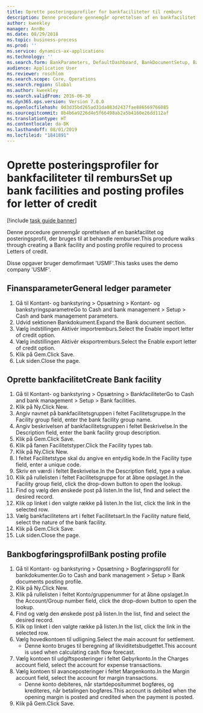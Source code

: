 ```yaml
---
title: Oprette posteringsprofiler for bankfaciliteter til remburs
description: Denne procedure gennemgår oprettelsen af en bankfacilitet og posteringsprofil, der bruges til at behandle remburser.
author: kweekley
manager: AnnBe
ms.date: 08/29/2018
ms.topic: business-process
ms.prod: ''
ms.service: dynamics-ax-applications
ms.technology: ''
ms.search.form: BankParameters, DefaultDashboard, BankDocumentSetup, BankDocumentPosting
audience: Application User
ms.reviewer: roschlom
ms.search.scope: Core, Operations
ms.search.region: Global
ms.author: kweekley
ms.search.validFrom: 2016-06-30
ms.dyn365.ops.version: Version 7.0.0
ms.openlocfilehash: 0d3d35bd265ad31da083d2437fae886569766085
ms.sourcegitcommit: 8b4b6a9226d4e5f66498ab2a5b4160e26dd112af
ms.translationtype: HT
ms.contentlocale: da-DK
ms.lasthandoff: 08/01/2019
ms.locfileid: "1841891"
---
```

# <a name="set-up-bank-facilities-and-posting-profiles-for-letter-of-credit"></a><span data-ttu-id="a9d64-103">Oprette posteringsprofiler for bankfaciliteter til remburs</span><span class="sxs-lookup"><span data-stu-id="a9d64-103">Set up bank facilities and posting profiles for letter of credit</span></span>

[!include [task guide banner](../../includes/task-guide-banner.md)]

<span data-ttu-id="a9d64-104">Denne procedure gennemgår oprettelsen af en bankfacilitet og posteringsprofil, der bruges til at behandle remburser.</span><span class="sxs-lookup"><span data-stu-id="a9d64-104">This procedure walks through creating a Bank facility and posting profile required to process Letters of credit.</span></span> 

<span data-ttu-id="a9d64-105">Disse opgaver bruger demofirmaet 'USMF'.</span><span class="sxs-lookup"><span data-stu-id="a9d64-105">This tasks uses the demo company 'USMF'.</span></span>






## <a name="general-ledger-parameter"></a><span data-ttu-id="a9d64-106">Finansparameter</span><span class="sxs-lookup"><span data-stu-id="a9d64-106">General ledger parameter</span></span>
1. <span data-ttu-id="a9d64-107">Gå til Kontant- og bankstyring > Opsætning > Kontant- og bankstyringsparametre</span><span class="sxs-lookup"><span data-stu-id="a9d64-107">Go to Cash and bank management > Setup > Cash and bank management parameters.</span></span>
2. <span data-ttu-id="a9d64-108">Udvid sektionen Bankdokument.</span><span class="sxs-lookup"><span data-stu-id="a9d64-108">Expand the Bank document section.</span></span>
3. <span data-ttu-id="a9d64-109">Vælg indstillingen Aktivér importremburs.</span><span class="sxs-lookup"><span data-stu-id="a9d64-109">Select the Enable import letter of credit option.</span></span>
4. <span data-ttu-id="a9d64-110">Vælg indstillingen Aktivér eksportremburs.</span><span class="sxs-lookup"><span data-stu-id="a9d64-110">Select the Enable export letter of credit option.</span></span>
5. <span data-ttu-id="a9d64-111">Klik på Gem.</span><span class="sxs-lookup"><span data-stu-id="a9d64-111">Click Save.</span></span>
6. <span data-ttu-id="a9d64-112">Luk siden.</span><span class="sxs-lookup"><span data-stu-id="a9d64-112">Close the page.</span></span>

## <a name="create-bank-facility"></a><span data-ttu-id="a9d64-113">Oprette bankfacilitet</span><span class="sxs-lookup"><span data-stu-id="a9d64-113">Create Bank facility</span></span>
1. <span data-ttu-id="a9d64-114">Gå til Kontant- og bankstyring > Opsætning > Bankfaciliteter</span><span class="sxs-lookup"><span data-stu-id="a9d64-114">Go to Cash and bank management > Setup > Bank facilities.</span></span>
2. <span data-ttu-id="a9d64-115">Klik på Ny.</span><span class="sxs-lookup"><span data-stu-id="a9d64-115">Click New.</span></span>
3. <span data-ttu-id="a9d64-116">Angiv navnet på bankfacilitetsgruppen i feltet Facilitetsgruppe.</span><span class="sxs-lookup"><span data-stu-id="a9d64-116">In the Facility group field, enter the bank facility group name.</span></span>
4. <span data-ttu-id="a9d64-117">Angiv beskrivelsen af bankfacilitetsgruppen i feltet Beskrivelse.</span><span class="sxs-lookup"><span data-stu-id="a9d64-117">In the Description field, enter the bank facility group description.</span></span>
5. <span data-ttu-id="a9d64-118">Klik på Gem.</span><span class="sxs-lookup"><span data-stu-id="a9d64-118">Click Save.</span></span>
6. <span data-ttu-id="a9d64-119">Klik på fanen Facilitetstyper.</span><span class="sxs-lookup"><span data-stu-id="a9d64-119">Click the Facility types tab.</span></span>
7. <span data-ttu-id="a9d64-120">Klik på Ny.</span><span class="sxs-lookup"><span data-stu-id="a9d64-120">Click New.</span></span>
8. <span data-ttu-id="a9d64-121">I feltet Facilitetstype skal du angive en entydig kode.</span><span class="sxs-lookup"><span data-stu-id="a9d64-121">In the Facility type field, enter a unique code.</span></span>
9. <span data-ttu-id="a9d64-122">Skriv en værdi i feltet Beskrivelse.</span><span class="sxs-lookup"><span data-stu-id="a9d64-122">In the Description field, type a value.</span></span>
10. <span data-ttu-id="a9d64-123">Klik på rullelisten i feltet Facilitetsgruppe for at åbne opslaget.</span><span class="sxs-lookup"><span data-stu-id="a9d64-123">In the Facility group field, click the drop-down button to open the lookup.</span></span>
11. <span data-ttu-id="a9d64-124">Find og vælg den ønskede post på listen.</span><span class="sxs-lookup"><span data-stu-id="a9d64-124">In the list, find and select the desired record.</span></span>
12. <span data-ttu-id="a9d64-125">Klik op linket i den valgte række på listen.</span><span class="sxs-lookup"><span data-stu-id="a9d64-125">In the list, click the link in the selected row.</span></span>
13. <span data-ttu-id="a9d64-126">Vælg bankfacilitetens art i feltet Facilitetsart.</span><span class="sxs-lookup"><span data-stu-id="a9d64-126">In the Facility nature field, select the nature of the bank facility.</span></span>
14. <span data-ttu-id="a9d64-127">Klik på Gem.</span><span class="sxs-lookup"><span data-stu-id="a9d64-127">Click Save.</span></span>
15. <span data-ttu-id="a9d64-128">Luk siden.</span><span class="sxs-lookup"><span data-stu-id="a9d64-128">Close the page.</span></span>

## <a name="bank-posting-profile"></a><span data-ttu-id="a9d64-129">Bankbogføringsprofil</span><span class="sxs-lookup"><span data-stu-id="a9d64-129">Bank posting profile</span></span>
1. <span data-ttu-id="a9d64-130">Gå til Kontant- og bankstyring > Opsætning > Bogføringsprofil for bankdokumenter.</span><span class="sxs-lookup"><span data-stu-id="a9d64-130">Go to Cash and bank management > Setup > Bank documents posting profile.</span></span>
2. <span data-ttu-id="a9d64-131">Klik på Ny.</span><span class="sxs-lookup"><span data-stu-id="a9d64-131">Click New.</span></span>
3. <span data-ttu-id="a9d64-132">Klik på rullelisten i feltet Konto/gruppenummer for at åbne opslaget.</span><span class="sxs-lookup"><span data-stu-id="a9d64-132">In the Account/Group number field, click the drop-down button to open the lookup.</span></span>
4. <span data-ttu-id="a9d64-133">Find og vælg den ønskede post på listen.</span><span class="sxs-lookup"><span data-stu-id="a9d64-133">In the list, find and select the desired record.</span></span>
5. <span data-ttu-id="a9d64-134">Klik op linket i den valgte række på listen.</span><span class="sxs-lookup"><span data-stu-id="a9d64-134">In the list, click the link in the selected row.</span></span>
6. <span data-ttu-id="a9d64-135">Vælg hovedkontoen til udligning.</span><span class="sxs-lookup"><span data-stu-id="a9d64-135">Select the main account for settlement.</span></span>
    * <span data-ttu-id="a9d64-136">Denne konto bruges til beregning af likviditetsbudgettet.</span><span class="sxs-lookup"><span data-stu-id="a9d64-136">This account is used when calculating cash flow forecast.</span></span>  
7. <span data-ttu-id="a9d64-137">Vælg kontoen til udgiftsposteringer i feltet Gebyrkonto.</span><span class="sxs-lookup"><span data-stu-id="a9d64-137">In the Charges account field, select the account for expense transactions.</span></span>
8. <span data-ttu-id="a9d64-138">Vælg kontoen til avanceposteringer i feltet Margenkonto.</span><span class="sxs-lookup"><span data-stu-id="a9d64-138">In the Margin account field, select the account for margin transactions.</span></span>
    * <span data-ttu-id="a9d64-139">Denne konto debiteres, når startdepositummet bogføres, og krediteres, når betalingen bogføres.</span><span class="sxs-lookup"><span data-stu-id="a9d64-139">This account is debited when the opening margin is posted and credited when the payment is posted.</span></span>  
9. <span data-ttu-id="a9d64-140">Klik på Gem.</span><span class="sxs-lookup"><span data-stu-id="a9d64-140">Click Save.</span></span>

